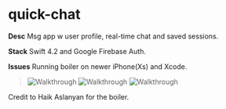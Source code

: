 # quick-chat
**Desc** Msg app w user profile, real-time chat and saved sessions.

**Stack** Swift 4.2 and Google Firebase Auth.

**Issues** Running boiler on newer iPhone(Xs) and Xcode.

> ![Walkthrough](https://media.giphy.com/media/YmWRtu4uTtpNdMmzby/giphy.gif)
![Walkthrough](https://media.giphy.com/media/eMbT3ythr2paAECoNq/giphy.gif)
![Walkthrough](https://media.giphy.com/media/dyFdCbF2taTzKVcjyA/giphy.gif)

Credit to Haik Aslanyan for the boiler.